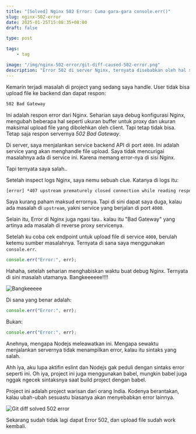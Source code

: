 ```yaml
---
title: "[Solved] Nginx 502 Error: Cuma gara-gara console.err()"
slug: nginx-502-error
date: 2025-01-25T15:08:35+08:00
draft: false

type: post

tags:
    - tag

image: "/img/nginx-502-error/git-diff-caused-502-error.png"
description: "Error 502 di server Nginx, ternyata disebabkan oleh hal sepele."
---
```


Kemarin terjadi masalah di project yang sedang saya handle.
User tidak bisa upload file ke backend dan dapat respon:

```txt
502 Bad Gateway
```

Ini adalah respon error dari Nginx. Seharian saya debug konfigurasi Nginx,
mengubah beberapa hal seperti ukuran buffer untuk proxy dan ukuran maksimal
upload file yang dibolehkan oleh client. Tapi tetap tidak bisa. 
Tetap saja respon servernya *502 Bad Gateway*.

Di server, saya menjalankan service backend API di port `4000`. Ini adalah
service yang akan menghandle file upload. Saya tidak mencurigai masalahnya ada
di service ini. Karena memang error-nya di sisi Nginx.

Tapi ternyata saya salah..

Setelah inspect logs Nginx, saya nemu sebuah clue. Katanya di logs itu:

```txt
[error] *407 upstream prematurely closed connection while reading response header from upstream
```

Saya kurang paham maksud errornya. Tapi di sini dapat saya duga, kalau ada masalah di `upstream`, yakni service yang berjalan di port `4000`.

Selain itu, Error di Nginx juga ngasi tau.. kalau itu "Bad Gateway" yang artinya ada masalah di reverse proxy servicenya.

Setelah ku coba cek endpoint untuk upload file di service `4000`, berulah ketemu sumber masalahnya.
Ternyata di sana saya menggunakan `console.err`.

```js
console.err("Error:", err);
```

Hahaha, setelah seharian menghabiskan waktu buat debug Nginx. Ternyata di sini masalah utamanya.
Bangkeeeeee!!!!

![Bangkeeeee](https://i.giphy.com/4qx6IRdg26uZ3MTtRn.webp)

Di sana yang benar adalah:

```js
console.err("Error:", err);
```

Bukan:

```js
console.err("Error:", err);
```

Anehnya, mengapa Nodejs meleawatkan ini. Mengapa sewaktu menjalankan servernya tidak menampilkan error, kalau itu sintaks yang salah.

Ahh iya, aku lupa aktifin eslint dan Nodejs gak peduli dengan sintaks error seperti ini.
Oh iya, project ini juga menggunakan babel, mungkin babel juga nggak ngecek sintaksnya saat build project dengan babel.

Project ini adalah project warisan dari orang India.
Kodenya berantakan, kalau ubah-ubah sesuastu biasanya akan menyebabkan error lainnya.

![Git diff solved 502 error](/img/nginx-502-error/git-diff-caused-502-error.png)

Sekarang sudah tidak lagi dapat Error 502, dan upload file sudah work kembali.